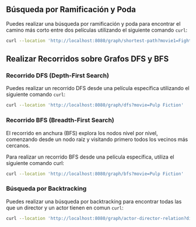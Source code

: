 ## Búsqueda por Ramificación y Poda

Puedes realizar una búsqueda por ramificación y poda para encontrar el camino más corto entre dos películas utilizando el siguiente comando `curl`:

```bash
curl --location 'http://localhost:8080/graph/shortest-path?movie1=Fight Club&movie2=Pee Wee Herman´s Big Adventure'
```

## Realizar Recorridos sobre Grafos DFS y BFS

###  Recorrido DFS (Depth-First Search)
Puedes realizar un recorrido DFS desde una película específica utilizando el siguiente comando `curl`:

```bash
curl --location 'http://localhost:8080/graph/dfs?movie=Pulp Fiction'
```

### Recorrido BFS (Breadth-First Search)
El recorrido en anchura (BFS) explora los nodos nivel por nivel, comenzando desde un nodo raíz y visitando primero todos los vecinos más cercanos.

Para realizar un recorrido BFS desde una película específica, utiliza el siguiente comando curl:

```bash
curl --location 'http://localhost:8080/graph/bfs?movie=Pulp Fiction'
```

### Búsqueda por Backtracking

Puedes realizar una búsqueda por backtracking para encontrar todas las que un director y un actor tienen en comun `curl`:


```bash
curl --location 'http://localhost:8080/graph/actor-director-relation?director=Quentin Tarantino&actor=Brad Pitt'
```